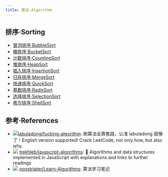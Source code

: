 ```yaml
---
title: 算法·Algorithm
---
```


## 排序·Sorting

- [冒泡排序·BubbleSort](./Sorting/BubbleSort/)
- [桶排序·BucketSort](./Sorting/BucketSort/)
- [计数排序·CountingSort](./Sorting/CountingSort/)
- [堆排序·HeapSort](./Sorting/HeapSort/)
- [插入排序·InsertionSort](./Sorting/InsertionSort/)
- [归并排序·MergeSort](./Sorting/MergeSort/)
- [快速排序·QuickSort](./Sorting/QuickSort/)
- [基数排序·RadixSort](./Sorting/RadixSort/)
- [选择排序·SelectionSort](./Sorting/SelectionSort/)
- [希尔排序·ShellSort](./Sorting/ShellSort/)

## 参考·References

<!--
- ![](https://img.shields.io/github/stars/?style=flat)
    [](https://github.com/)
      :

 -->

- ![](https://img.shields.io/github/stars/labuladong/fucking-algorithm?style=flat)[labuladong/fucking-algorithm](https://github.com/labuladong/fucking-algorithm): 刷算法全靠套路，认准 labuladong 就够了！English version supported! Crack LeetCode, not only how, but also why.
- ![](https://img.shields.io/github/stars/trekhleb/javascript-algorithms?style=flat) [trekhleb/javascript-algorithms](https://github.com/trekhleb/javascript-algorithms): 📝 Algorithms and data structures implemented in JavaScript with explanations and links to further readings
- ![](https://img.shields.io/github/stars/nonstriater/Learn-Algorithms?style=flat) [nonstriater/Learn-Algorithms](https://github.com/nonstriater/Learn-Algorithms): 算法学习笔记
